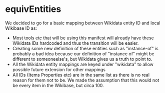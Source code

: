 # equivEntities

We decided to go for a basic mapping between Wikidata entity ID and local Wikibase ID as:
 - Most tools etc that will be using this manifest will already have these Wikidata IDs hardcoded and thus the transition will be easier.
 - Creating some new definition of these entities such as "instance-of" is probably a bad idea because our definition of "instance of" might be different to someoneelse's, but Wikidata gives us a truth to point to.
 - All the Wikidata entity mappings are keyed under "wikidata" to allow possible future extension for other mappings
 - All IDs (Items Properties etc) are in the same list as there is no real reason for them not to be. We made the assumption that this would not be every item in the Wikibase, but circa 100.
